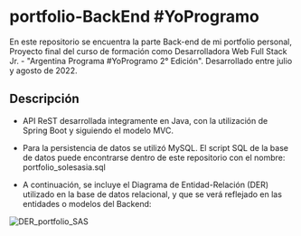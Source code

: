 # portfolio-BackEnd #YoProgramo

En este repositorio se encuentra la parte Back-end de mi portfolio personal, Proyecto final del curso de formación como Desarrolladora Web Full Stack Jr. - "Argentina Programa #YoProgramo 2° Edición". Desarrollado entre julio y agosto de 2022.


## Descripción

* API ReST desarrollada integramente en Java, con la utilización de Spring Boot y siguiendo el modelo MVC.

* Para la persistencia de datos se utilizó MySQL. El script SQL de la base de datos puede encontrarse dentro de este repositorio con el nombre: portfolio_solesasia.sql

* A continuación, se incluye el Diagrama de Entidad-Relación (DER) utilizado en la base de datos relacional, y que se verá reflejado en las entidades o modelos del Backend:


![DER_portfolio_SAS](https://user-images.githubusercontent.com/101983696/187987049-a743b90f-11e3-4bcc-8a35-36e19829f12e.png)




